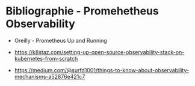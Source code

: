 
# Bibliographie - Promehetheus Observability



- Oreilly - Prometheus Up and Running
- https://k8staz.com/setting-up-open-source-observability-stack-on-kubernetes-from-scratch

- https://medium.com/@surfd1001/things-to-know-about-observability-mechanisms-a52876e421c7
